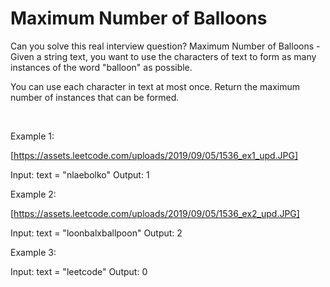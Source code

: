 # Maximum Number of Balloons

Can you solve this real interview question? Maximum Number of Balloons - Given a string text, you want to use the characters of text to form as many instances of the word "balloon" as possible.

You can use each character in text at most once. Return the maximum number of instances that can be formed.

 

Example 1:

[https://assets.leetcode.com/uploads/2019/09/05/1536_ex1_upd.JPG]


Input: text = "nlaebolko"
Output: 1


Example 2:

[https://assets.leetcode.com/uploads/2019/09/05/1536_ex2_upd.JPG]


Input: text = "loonbalxballpoon"
Output: 2


Example 3:


Input: text = "leetcode"
Output: 0